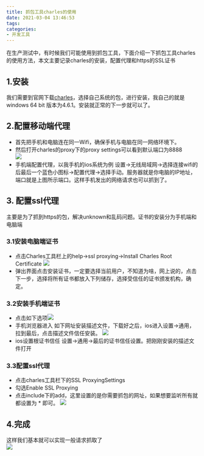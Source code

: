 ```yaml
---
title: 抓包工具charles的使用
date: 2021-03-04 13:46:53
tags:
categories:
- 开发工具
---
```

在生产测试中，有时候我们可能使用到抓包工具，下面介绍一下抓包工具charles的使用方法，本文主要记录charles的安装，配置代理和https的SSL证书
## 1.安装
我们需要到官网下载[charles](https://www.charlesproxy.com/download/)，选择自己系统的包，进行安装，我自己的就是windows 64 bit 版本为4.6.1。安装就正常的下一步就可以了。
## 2.配置移动端代理
 * 首先把手机和电脑连在同一Wifi，确保手机与电脑在同一网络环境下。
 * 然后打开charles的proxy下的proxy settings可以看到默认端口为8888  
 ![](/images/1614838164(1).jpg)
 * 手机端配置代理，以我手机的ios系统为例  设置->无线局域网->选择连接wifi的后最后一个蓝色小图标->配置代理->选择手动。服务器就是你电脑的IP地址，端口就是上图所示端口。这样手机发出的网络请求也可以抓到了。
## 3. 配置ssl代理
主要是为了抓到https的包，解决unknown和乱码问题。证书的安装分为手机端和电脑端
### 3.1安装电脑端证书
* 点击Charles工具栏上的help->ssl proxying->Install Charles Root Certificate
![](/images/1614839526(1).jpg)
* 弹出界面点击安装证书，一定要选择当前用户，不知道为啥，网上说的，点击下一步，选择将所有证书都放入下列储存，选择受信任的证书颁发机构，确定。
### 3.2安装手机端证书
* 点击如下选项![](/images/1614839967(1).jpg)
* 手机浏览器进入 如下网址安装描述文件，下载好之后，ios进入设置->通用，拉到最后，点击描述文件信任安装。
![](/images/1614840012(1).jpg)
* ios设置根证书信任 设置->通用->最后的证书信任设置。把刚刚安装的描述文件打开
### 3.3配置ssl代理
* 点击charles工具栏下的SSL ProxyingSettings
* 勾选Enable SSL Proxying
* 点击include下的add，这里设置的是你需要抓包的网址，如果想要监听所有就都设置为 * 即可。
![](/images/1614841485(1).jpg)
## 4.完成
这样我们基本就可以实现一般请求抓取了  
![](/images/1614841701(1).jpg)